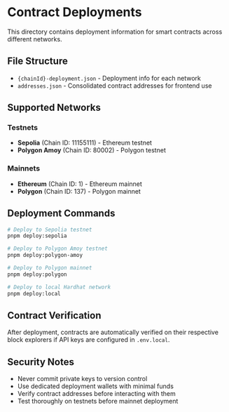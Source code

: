 # Contract Deployments

This directory contains deployment information for smart contracts across different networks.

## File Structure

- `{chainId}-deployment.json` - Deployment info for each network
- `addresses.json` - Consolidated contract addresses for frontend use

## Supported Networks

### Testnets

- **Sepolia** (Chain ID: 11155111) - Ethereum testnet
- **Polygon Amoy** (Chain ID: 80002) - Polygon testnet

### Mainnets

- **Ethereum** (Chain ID: 1) - Ethereum mainnet
- **Polygon** (Chain ID: 137) - Polygon mainnet

## Deployment Commands

```bash
# Deploy to Sepolia testnet
pnpm deploy:sepolia

# Deploy to Polygon Amoy testnet  
pnpm deploy:polygon-amoy

# Deploy to Polygon mainnet
pnpm deploy:polygon

# Deploy to local Hardhat network
pnpm deploy:local
```

## Contract Verification

After deployment, contracts are automatically verified on their respective block explorers if API keys are configured in `.env.local`.

## Security Notes

- Never commit private keys to version control
- Use dedicated deployment wallets with minimal funds
- Verify contract addresses before interacting with them
- Test thoroughly on testnets before mainnet deployment
